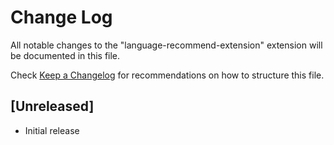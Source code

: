 # Change Log

All notable changes to the "language-recommend-extension" extension will be documented in this file.

Check [Keep a Changelog](http://keepachangelog.com/) for recommendations on how to structure this file.

## [Unreleased]

- Initial release